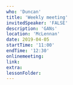 ```yaml
---
who: 'Duncan'
title: 'Weekly meeting'
invitedSpeaker: 'FALSE'
description: 'GANs'
location: 'McLennan'
date: 2019-04-05
startTime: '11:00'
endTime: '12:30'
onlinemeeting: 
link: 
extra: 
lessonFolder: 
---
```

